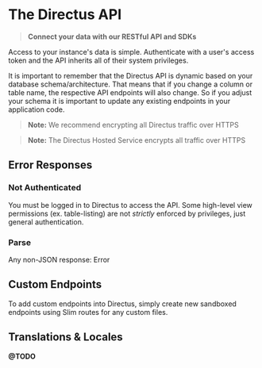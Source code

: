 # The Directus API

> **Connect your data with our RESTful API and SDKs**

Access to your instance's data is simple. Authenticate with a user's access token and the API inherits all of their system privileges.

It is important to remember that the Directus API is dynamic based on your database schema/architecture. That means that if you change a column or table name, the respective API endpoints will also change. So if you adjust your schema it is important to update any existing endpoints in your application code.

>  **Note:** We recommend encrypting all Directus traffic over HTTPS

>  **Note:** The Directus Hosted Service encrypts all traffic over HTTPS

## Error Responses

### Not Authenticated
You must be logged in to Directus to access the API. Some high-level view permissions (ex. table-listing) are not *strictly* enforced by privileges, just general authentication.

### Parse
Any non-JSON response: Error

## Custom Endpoints
To add custom endpoints into Directus, simply create new sandboxed endpoints using Slim routes for any custom files.

## Translations & Locales

**@TODO**
